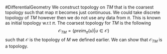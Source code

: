 #DifferentialGeometry
We construct topology on $TM$ that is the coarsest topology such that map $\pi$ becomes just continuous. We could take discrete topology of $TM$ however then we do not use any data from $\pi$. This is known as initial topology w.r.t $\pi$.  The coarsest topology for $TM$ is the following
$$
\mathcal{O}_{TM} = \{preim_{\pi}(u)|u\in\mathcal{O}\}
$$
such that $\mathcal{O}$ is the topology of $M$ we defined earlier. We can show that $\mathcal{O}_{TM}$ is a topology.